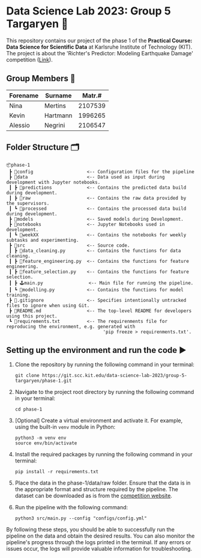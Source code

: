 # Data Science Lab 2023: Group 5 Targaryen 🐉
This repository contains our project of the phase 1 of the **Practical Course: Data Science for Scientific Data** at Karlsruhe Institute of Technology (KIT). The project is about the 'Richter's Predictor: Modeling Earthquake Damage' competition ([Link](https://www.drivendata.org/competitions/57/)).

## Group Members 👤 
| Forename | Surname  | Matr.#  |
|----------|----------|---------|
| Nina     | Mertins  | 2107539 |
| Kevin    | Hartmann | 1996265 |
| Alessio  | Negrini  | 2106547 |

## Folder Structure 🗂️
```
📦phase-1
 ┣ 📂config                    <-- Configuration files for the pipeline
 ┣ 📂data                      <-- Data used as input during development with Jupyter notebooks. 
 ┃ ┣ 📂predictions             <-- Contains the predicted data build during development.
 ┃ ┣ 📂raw                     <-- Contains the raw data provided by the supervisors.
 ┃ ┗ 📂processed               <-- Contains the processed data build during development.
 ┣ 📂models                    <-- Saved models during Development.
 ┣ 📂notebooks                 <-- Jupyter Notebooks used in development.
 ┃ ┗ 📂weekXX                  <-- Contains the notebooks for weekly subtasks and experimenting.
 ┣ 📂src                       <-- Source code.
 ┃ ┣ 📜data_cleaning.py        <-- Contains the functions for data cleaning.
 ┃ ┣ 📜feature_engineering.py  <-- Contains the functions for feature engineering.
 ┃ ┣ 📜feature_selection.py    <-- Contains the functions for feature selection.
 ┃ ┣ 🕹️main.py                 <-- Main file for running the pipeline.
 ┃ ┗ 📜modelling.py            <-- Contains the functions for model training.
 ┣ 📜.gitignore                <-- Specifies intentionally untracked files to ignore when using Git.
 ┣ 📜README.md                 <-- The top-level README for developers using this project. 
 ┗ 📜requirements.txt          <-- The requirenments file for reproducing the environment, e.g. generated with 
                                    'pip freeze > requirenments.txt'.
```

## Setting up the environment and run the code ▶️

1. Clone the repository by running the following command in your terminal:

   ```git clone https://git.scc.kit.edu/data-science-lab-2023/group-5-targaryen/phase-1.git```

2. Navigate to the project root directory by running the following command in your terminal:

   ```cd phase-1```

3. [Optional] Create a virtual environment and activate it. For example, using the built-in `venv` module in Python:
   ```
   python3 -m venv env
   source env/bin/activate
   ```

4. Install the required packages by running the following command in your terminal:

   ```pip install -r requirements.txt```

5. Place the data in the phase-1/data/raw folder. Ensure that the data is in the appropriate format and structure 
required by the pipeline. The dataset can be downloaded as is from the 
[competition website](https://www.drivendata.org/competitions/57/nepal-earthquake/).

6. Run the pipeline with the following command:

   ```python3 src/main.py --config "configs/config.yml"```

By following these steps, you should be able to successfully run the  pipeline on the data and obtain the desired 
results. You can also monitor the pipeline's progress through the logs printed in the terminal. If any errors or issues 
occur, the logs will provide valuable information for troubleshooting. 